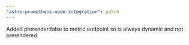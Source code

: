 ```yaml
---
"astro-prometheus-node-integration": patch
---
```


Added prerender:false to metric endpoint so is always dynamic and not prerendered.
